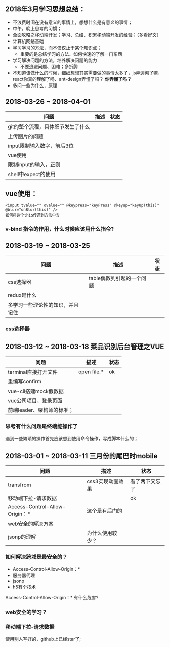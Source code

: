 

## 2018年3月学习思想总结：

- 不浪费时间在没有意义的事情上，想想什么是有意义的事情；
- 中午，晚上思考的习惯；
- 全面攻略之移动端开发；学习、总结、积累移动端开发的经验；（多看好文）
- 计算机网络基础
- 学习学习的方法，而不仅仅止于某个知识点；
  - 重要的是总结学习的方法、如何快速的了解一门东西
- 学习解决问题的方法，培养解决问题的能力
  - 不要逃避问题、困难；多折腾
- 不知道该做什么的时候，细细想想其实需要做的事情太多了，js弄透彻了嘛，react你真的理解了吗、ant-design弄懂了吗？ **你弄懂了吗？**
- 多问一些为什么，原理




## 2018-03-26 ~ 2018-04-01

| 问题                              | 描述 | 状态 |
| --------------------------------- | ---- | ---- |
| git的整个流程，具体细节发生了什么 |      |      |
| 上传图片的问题                    |      |      |
| input限制输入数字，前后3位        |      |      |
| vue使用                           |      |      |
| 限制input的输入，正则             |      |      |
| shell中expect的使用               |      |      |

## vue使用：

```
<input tvalue="" ovalue="" @keypress="keyPress" @keyup="keyUp(this)" @blur="onBlur(this)" />
如何将这个this传递到方法中去
```

### v-bind 指令的作用，什么时候应该用什么指令?



## 2018-03-19 ~ 2018-03-25 

| 问题                             | 描述                      | 状态 |
| -------------------------------- | ------------------------- | ---- |
| css选择器                        | table偶数列引起的一个问题 |      |
| redux是什么                      |                           |      |
| 多学习一些理论性的知识，并且记住 |                           |      |

### css选择器





## 2018-03-12 ~ 2018-03-18  菜品识别后台管理之VUE

| 问题                       | 描述        | 状态 |
| -------------------------- | ----------- | ---- |
| terminal直接打开文件       | open file.* | ok   |
| 重编写confirm              |             |      |
| vue-cil搭建mock假数据      |             |      |
| vue公司项目，登录页面      |             |      |
| 前端leader、架构师的标准； |             |      |

### 思考有什么问题是终端能操作了

遇到一些繁琐的操作首先应该想到使用命令操作，写成脚本什么的；



## 2018-03-01 ~ 2018-03-11 三月份的尾巴时mobile

| 问题                           | 描述             | 状态           |
| ------------------------------ | ---------------- | -------------- |
| transfrom                      | css3实现动画效果 | 看了两下又忘了 |
| 移动端下拉-请求数据            |                  | ok             |
| Access-Control-Allow-Origin：* | 这个是有后门的   |                |
| web安全的解决方案              |                  |                |
| jsonp的理解                    | 为什么使用较少？ |                |

### 如何解决跨域是最安全的？

- Access-Control-Allow-Origin：*
- 服务器代理
- jsonp
- h5有个技术

Access-Control-Allow-Origin：*  有什么危害?

### web安全的学习？



### 移动端下拉-请求数据

使用别人写好的，github上已经star了;

